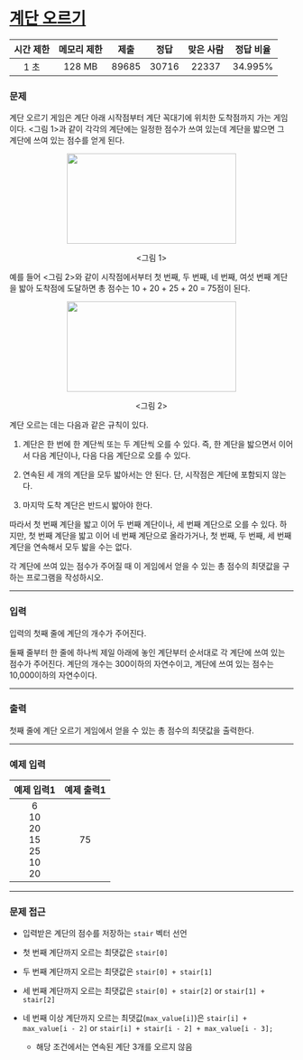# [계단 오르기](https://www.acmicpc.net/problem/2579)

<div align = center>

| 시간 제한 | 메모리 제한 | 제출  | 정답  | 맞은 사람 | 정답 비율 |
| :-------: | :---------: | :---: | :---: | :-------: | :-------: |
|   1 초    |   128 MB    | 89685 | 30716 |   22337   |  34.995%  |

</div>

### 문제

계단 오르기 게임은 계단 아래 시작점부터 계단 꼭대기에 위치한 도착점까지 가는 게임이다. <그림 1>과 같이 각각의 계단에는 일정한 점수가 쓰여 있는데 계단을 밟으면 그 계단에 쓰여 있는 점수를 얻게 된다.

<div align = center>
  <img src = "https://upload.acmicpc.net/7177ea45-aa8d-4724-b256-7b84832c9b97/-/preview/" width = "300" height = "160" />

  <그림 1>
  
</div>

예를 들어 <그림 2>와 같이 시작점에서부터 첫 번째, 두 번째, 네 번째, 여섯 번째 계단을 밟아 도착점에 도달하면 총 점수는 10 + 20 + 25 + 20 = 75점이 된다.

<div align = center>
  <img src = "https://upload.acmicpc.net/f00b6121-1c25-492e-9bc0-d96377c586b0/-/preview/" width = "300" height = "160" />

  <그림 2>
  
</div>

계단 오르는 데는 다음과 같은 규칙이 있다.

  1. 계단은 한 번에 한 계단씩 또는 두 계단씩 오를 수 있다. 즉, 한 계단을 밟으면서 이어서 다음 계단이나, 다음 다음 계단으로 오를 수 있다.

  2. 연속된 세 개의 계단을 모두 밟아서는 안 된다. 단, 시작점은 계단에 포함되지 않는다.

  3. 마지막 도착 계단은 반드시 밟아야 한다.

따라서 첫 번째 계단을 밟고 이어 두 번째 계단이나, 세 번째 계단으로 오를 수 있다. 하지만, 첫 번째 계단을 밟고 이어 네 번째 계단으로 올라가거나, 첫 번째, 두 번째, 세 번째 계단을 연속해서 모두 밟을 수는 없다.

각 계단에 쓰여 있는 점수가 주어질 때 이 게임에서 얻을 수 있는 총 점수의 최댓값을 구하는 프로그램을 작성하시오.

---

### 입력

입력의 첫째 줄에 계단의 개수가 주어진다.

둘째 줄부터 한 줄에 하나씩 제일 아래에 놓인 계단부터 순서대로 각 계단에 쓰여 있는 점수가 주어진다. 계단의 개수는 300이하의 자연수이고, 계단에 쓰여 있는 점수는 10,000이하의 자연수이다.

---

### 출력

첫째 줄에 계단 오르기 게임에서 얻을 수 있는 총 점수의 최댓값을 출력한다.

---

### 예제 입력

|                 예제 입력1                  | 예제 출력1 |
| :-----------------------------------------: | :--------: |
| 6<br/>10<br/>20<br/>15<br/>25<br/>10<br/>20 |     75     |

---

### 문제 접근

  - 입력받은 계단의 점수를 저장하는 `stair` 벡터 선언

  - 첫 번째 계단까지 오르는 최댓값은 `stair[0]`

  - 두 번째 계단까지 오르는 최댓값은 `stair[0] + stair[1]`

  - 세 번째 계단까지 오르는 최댓값은 `stair[0] + stair[2]` or `stair[1] + stair[2]`

  - 네 번째 이상 계단까지 오르는 최댓값(`max_value[i]`)은 `stair[i] + max_value[i - 2]` or `stair[i] + stair[i - 2] + max_value[i - 3];`

    - 해당 조건에서는 연속된 계단 3개를 오르지 않음